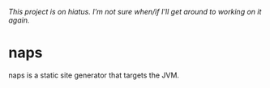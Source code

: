 *This project is on hiatus.  I'm not sure when/if I'll get around to working on it again.*

naps
====

naps is a static site generator that targets the JVM.
